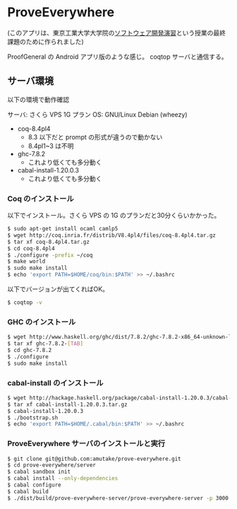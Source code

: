 ProveEverywhere
===============

(このアプリは、東京工業大学大学院の[ソフトウェア開発演習](https://github.com/itspsdl)という授業の最終課題のために作られました)

ProofGeneral の Android アプリ版のような感じ。
coqtop サーバと通信する。


サーバ環境
----------

以下の環境で動作確認

サーバ: さくら VPS 1G プラン
OS: GNU/Linux Debian (wheezy)

- coq-8.4pl4
  - 8.3 以下だと prompt の形式が違うので動かない
  - 8.4pl1~3 は不明
- ghc-7.8.2
  - これより低くても多分動く
- cabal-install-1.20.0.3
  - これより低くても多分動く

### Coq のインストール

以下でインストール。さくら VPS の 1G のプランだと30分くらいかかった。

```sh
$ sudo apt-get install ocaml camlp5
$ wget http://coq.inria.fr/distrib/V8.4pl4/files/coq-8.4pl4.tar.gz
$ tar xf coq-8.4pl4.tar.gz
$ cd coq-8.4pl4
$ ./configure -prefix ~/coq
$ make world
$ sudo make install
$ echo 'export PATH=$HOME/coq/bin:$PATH' >> ~/.bashrc
```

以下でバージョンが出てくればOK。

```sh
$ coqtop -v
```

### GHC のインストール

```sh
$ wget http://www.haskell.org/ghc/dist/7.8.2/ghc-7.8.2-x86_64-unknown-linux-deb7.tar.xz
$ tar xf ghc-7.8.2-[TAB]
$ cd ghc-7.8.2
$ ./configure
$ sudo make install
```

### cabal-install のインストール

```sh
$ wget http://hackage.haskell.org/package/cabal-install-1.20.0.3/cabal-install-1.20.0.3.tar.gz
$ tar xf cabal-install-1.20.0.3.tar.gz
$ cabal-install-1.20.0.3
$ ./bootstrap.sh
$ echo 'export PATH=$HOME/.cabal/bin:$PATH' >> ~/.bashrc
```

### ProveEverywhere サーバのインストールと実行

```sh
$ git clone git@github.com:amutake/prove-everywhere.git
$ cd prove-everywhere/server
$ cabal sandbox init
$ cabal install --only-dependencies
$ cabal configure
$ cabal build
$ ./dist/build/prove-everywhere-server/prove-everywhere-server -p 3000
```
